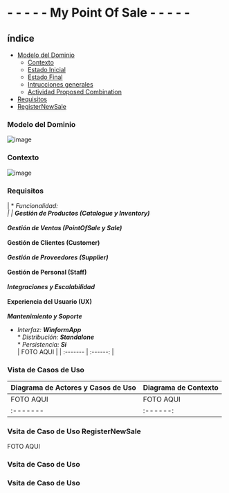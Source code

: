 # - - - - - My Point Of Sale - - - - - 

## índice
- [Modelo del Dominio](#Modelo-del-Dominio) 
  - [Contexto](#Contexto)
  - [Estado Inicial](#Estado-Inicial)
  - [Estado Final](#Estado-Final)
  - [Intrucciones generales](#Intrucciones-generales)
  - [Actividad Proposed Combination](#ActividadProposedCombination)
- [Requisitos](#Requisitos)
- [RegisterNewSale](#RegisterNewSale)

### Modelo del Dominio

![image](https://github.com/user-attachments/assets/6460b831-5263-4d7f-85b0-e1e79358c4fb)

### Contexto

![image](https://github.com/user-attachments/assets/c0872583-6c34-4dd1-b9d2-af76bf7349a7)

### Requisitos

| * _Funcionalidad: _<br/>  | |
    **Gestión de Productos (Catalogue y Inventory)**_<br/>  
    **Gestión de Ventas (PointOfSale y Sale)**_<br/>  
    **Gestión de Clientes (Customer)**_<br/>  
    **Gestión de Proveedores (Supplier)**_<br/>  
    **Gestión de Personal (Staff)**_<br/>  
    **Integraciones y Escalabilidad**_<br/>  
    **Experiencia del Usuario (UX)**_<br/>  
    **Mantenimiento y Soporte**_<br/>  
* _Interfaz: **WinformApp**_<br/>  * _Distribución: **Standalone**_<br/>  * _Persistencia: **Si**_<br/> | FOTO AQUI | 
| :------- | :------: |  

### Vista de Casos de Uso

| Diagrama de Actores y Casos de Uso | Diagrama de Contexto |
|---|---|
|FOTO AQUI |FOTO AQUI
| :------- | :------: |  

### Vsita de Caso de Uso RegisterNewSale

FOTO AQUI

### Vsita de Caso de Uso 



### Vsita de Caso de Uso 
